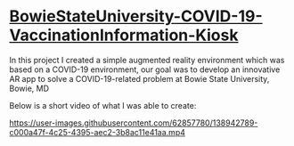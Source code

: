 # <u> BowieStateUniversity-COVID-19-VaccinationInformation-Kiosk </u>

In this project I created a simple augmented reality environment which was based on a COVID-19 environment, our goal was to develop an innovative AR app to solve a COVID-19-related problem at Bowie State University, Bowie, MD 

Below is a short video of what I was able to create: 




https://user-images.githubusercontent.com/62857780/138942789-c000a47f-4c25-4395-aec2-3b8ac11e41aa.mp4

